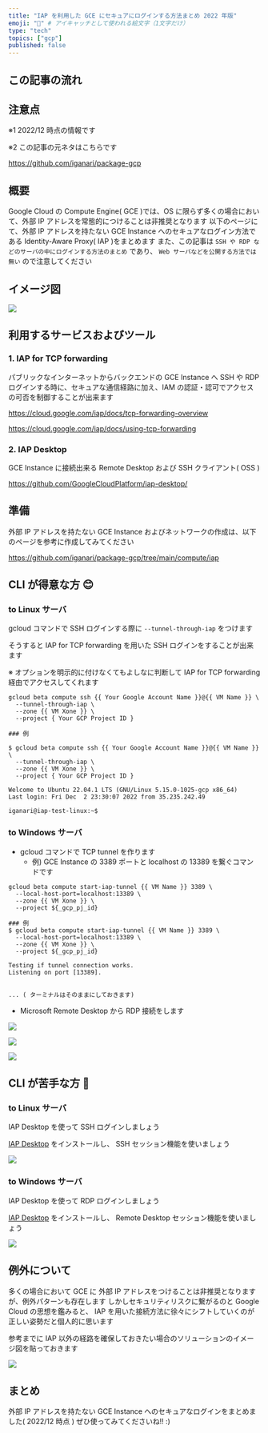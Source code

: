 ```yaml
---
title: "IAP を利用した GCE にセキュアにログインする方法まとめ 2022 年版"
emoji: "🔐" # アイキャッチとして使われる絵文字（1文字だけ）
type: "tech"
topics: ["gcp"]
published: false
---
```


## この記事の流れ

## 注意点

※1 2022/12 時点の情報です

※2 この記事の元ネタはこちらです

https://github.com/iganari/package-gcp

## 概要

Google Cloud の Compute Engine( GCE )では、OS に限らず多くの場合において、外部 IP アドレスを常態的につけることは非推奨となります
以下のページにて、外部 IP アドレスを持たない GCE Instance へのセキュアなログイン方法である Identity-Aware Proxy( IAP )をまとめます
また、この記事は `SSH や RDP などのサーバの中にログインする方法のまとめ` であり、 `Web サーバなどを公開する方法では無い` ので注意してください

## イメージ図

![](https://raw.githubusercontent.com/iganari/package-gcp/main/compute/iap/img/main.png)

## 利用するサービスおよびツール

### 1. IAP for TCP forwarding

パブリックなインターネットからバックエンドの GCE Instance へ SSH や RDP ログインする時に、セキュアな通信経路に加え、IAM の認証・認可でアクセスの可否を制御することが出来ます

https://cloud.google.com/iap/docs/tcp-forwarding-overview

https://cloud.google.com/iap/docs/using-tcp-forwarding

### 2. IAP Desktop

GCE Instance に接続出来る Remote Desktop および SSH クライアント( OSS )

https://github.com/GoogleCloudPlatform/iap-desktop/

## 準備

外部 IP アドレスを持たない GCE Instance およびネットワークの作成は、以下のページを参考に作成してみてください

https://github.com/iganari/package-gcp/tree/main/compute/iap


## CLI が得意な方 😊

### to Linux サーバ

gcloud コマンドで SSH ログインする際に `--tunnel-through-iap` をつけます

そうすると IAP for TCP forwarding を用いた SSH ログインをすることが出来ます

※ オプションを明示的に付けなくてもよしなに判断して IAP for TCP forwarding 経由でアクセスしてくれます 

```
gcloud beta compute ssh {{ Your Google Account Name }}@{{ VM Name }} \
  --tunnel-through-iap \
  --zone {{ VM Xone }} \
  --project { Your GCP Project ID }
```
```
### 例

$ gcloud beta compute ssh {{ Your Google Account Name }}@{{ VM Name }} \
  --tunnel-through-iap \
  --zone {{ VM Xone }} \
  --project { Your GCP Project ID }

Welcome to Ubuntu 22.04.1 LTS (GNU/Linux 5.15.0-1025-gcp x86_64)
Last login: Fri Dec  2 23:30:07 2022 from 35.235.242.49

iganari@iap-test-linux:~$
```

### to Windows サーバ

+ gcloud コマンドで TCP tunnel を作ります
  + 例) GCE Instance の 3389 ポートと localhost の 13389 を繋ぐコマンドです

```
gcloud beta compute start-iap-tunnel {{ VM Name }} 3389 \
  --local-host-port=localhost:13389 \
  --zone {{ VM Xone }} \
  --project ${_gcp_pj_id}
```
```
### 例
$ gcloud beta compute start-iap-tunnel {{ VM Name }} 3389 \
  --local-host-port=localhost:13389 \
  --zone {{ VM Xone }} \
  --project ${_gcp_pj_id}

Testing if tunnel connection works.
Listening on port [13389].


... ( ターミナルはそのままにしておきます)
```

+ Microsoft Remote Desktop から RDP 接続をします

![](https://raw.githubusercontent.com/iganari/package-gcp/main/compute/iap/img/win-01.png)

![](https://raw.githubusercontent.com/iganari/package-gcp/main/compute/iap/img/win-02.png)

![](https://raw.githubusercontent.com/iganari/package-gcp/main/compute/iap/img/win-03.png)

## CLI が苦手な方 🥺

### to Linux サーバ

IAP Desktop を使って SSH ログインしましょう

[IAP Desktop](https://github.com/GoogleCloudPlatform/iap-desktop/) をインストールし、 SSH セッション機能を使いましょう

![](https://raw.githubusercontent.com/GoogleCloudPlatform/iap-desktop/master/doc/images/SSH_350.gif)

### to Windows サーバ

IAP Desktop を使って RDP ログインしましょう

[IAP Desktop](https://github.com/GoogleCloudPlatform/iap-desktop/) をインストールし、 Remote Desktop セッション機能を使いましょう

![](https://raw.githubusercontent.com/GoogleCloudPlatform/iap-desktop/master/doc/images/RemoteDesktop_350.gif)

## 例外について

多くの場合において GCE に 外部 IP アドレスをつけることは非推奨となりますが、例外パターンも存在します
しかしセキュリティリスクに繋がるのと Google Cloud の思想を鑑みると、 IAP を用いた接続方法に徐々にシフトしていくのが正しい姿勢だと個人的に思います

参考までに IAP 以外の経路を確保しておきたい場合のソリューションのイメージ図を貼っておきます

![](/images/gcp--compute--iap--2022/x-99.png)

## まとめ

外部 IP アドレスを持たない GCE Instance へのセキュアなログインをまとめました( 2022/12 時点 )
ぜひ使ってみてくださいね!! :)
